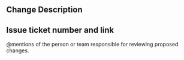 ## Change Description

## Issue ticket number and link

@mentions of the person or team responsible for reviewing proposed changes.
